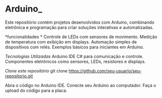 # Arduino_
Este repositório contém projetos desenvolvidos com Arduino, combinando eletrônica e programação para criar soluções interativas e automatizadas.

*funcionalidades *
Controle de LEDs com sensores de movimento.
Medição de temperatura com exibição em displays.
Automação simples de dispositivos com relés.
Exemplos básicos para iniciantes em Arduino.

*Tecnologias Utilizadas*
Arduino IDE
C# para comunicação e controle.
Componentes eletrônicos como sensores, LEDs, resistores e displays.

*Clone este repositório*
git clone https://github.com/seu-usuario/seu-repositorio.git 

Abra o código no Arduino IDE.
Conecte seu Arduino ao computador.
Faça o upload do código para a placa.
